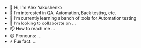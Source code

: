 - 👋 Hi, I’m Alex Yakushenko
- 👀 I’m interested in QA, Automation, Back testing, etc.
- 🌱 I’m currently learning a banch of tools for Automation testing
- 💞️ I’m looking to collaborate on ...
- 📫 How to reach me ...
- 😄 Pronouns: ...
- ⚡ Fun fact: ...

<!---
Yak0pb/Yak0pb is a ✨ special ✨ repository because its `README.md` (this file) appears on your GitHub profile.
You can click the Preview link to take a look at your changes.
--->
